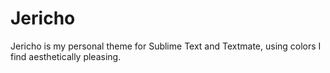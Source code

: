 # Jericho

Jericho is my personal theme for Sublime Text and Textmate, using colors I find aesthetically pleasing.
